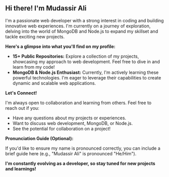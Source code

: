 ## Hi there!  I'm Mudassir Ali

I'm a passionate web developer with a strong interest in coding and building innovative web experiences. I'm currently on a journey of exploration, delving into the world of MongoDB and Node.js to expand my skillset and tackle exciting new projects.

**Here's a glimpse into what you'll find on my profile:**

* **15+ Public Repositories:** Explore a collection of my projects, showcasing my approach to web development. Feel free to dive in and learn from my code!
* **MongoDB & Node.js Enthusiast:** Currently, I'm actively learning these powerful technologies. I'm eager to leverage their capabilities to create dynamic and scalable web applications.

**Let's Connect!**

I'm always open to collaboration and learning from others. Feel free to reach out if you:

* Have any questions about my projects or experiences.
* Want to discuss web development, MongoDB, or Node.js.
* See the potential for collaboration on a project!

**Pronunciation Guide (Optional):**

If you'd like to ensure my name is pronounced correctly, you can include a brief guide here (e.g., "Mudassir Ali" is pronounced "He/Him").

**I'm constantly evolving as a developer, so stay tuned for new projects and learnings!**

